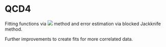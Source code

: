# QCD4
Fitting functions via <img src="https://render.githubusercontent.com/render/math?math=\chi^2"> method and error estimation via blocked Jackknife method.

Further improvements to create fits for more correlated data.
